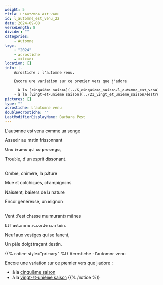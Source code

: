 ```yaml
---
weight: 5
title: L'automne est venu
id: l_automne_est_venu_22
date: 2024-09-08
verseLength: 8
divider: ""
categories:
    - Automne
tags:
    - "2024"
    - acrostiche
    - saisons
location: []
info: |-
    Acrostiche : l'automne venu.

    Encore une variation sur ce premier vers que j'adore :

    - à la [cinquième saison](../5_cinquieme_saison/l_automne_est_venu)
    - à la [vingt-et-unième saison](../21_vingt_et_unieme_saison/destruction)
pictures: []
type: ""
acrostiche: L'automne venu
doubleAcrostiche: ""
LastModifierDisplayName: Barbara Post
---
```

L'automne est venu comme un songe

Asseoir au matin frissonnant

Une brume qui se prolonge,

Trouble, d'un esprit dissonant.

 \
Ombre, chimère, la pâture

Mue et colchiques, champignons

Naissent, baisers de la nature

Encor généreuse, un mignon

 \
Vent d'est chasse murmurants mânes

Et l'automne accorde son teint

Neuf aux vestiges qui se fanent,

Un pâle doigt traçant destin.

<!-- FM:Snippet:Start data:{"id":"_simpleNotice","fields":[{"name":"content","value":"Acrostiche : l'automne venu"}]} -->
{{% notice style="primary" %}}
Acrostiche : l'automne venu.

Encore une variation sur ce premier vers que j'adore :

- à la [cinquième saison](../5_cinquieme_saison/l_automne_est_venu)
- à la [vingt-et-unième saison](../21_vingt_et_unieme_saison/destruction)
{{% /notice %}}
<!-- FM:Snippet:End -->